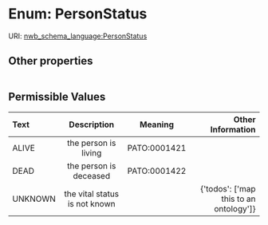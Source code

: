 
# Enum: PersonStatus




URI: [nwb_schema_language:PersonStatus](https://w3id.org/p2p_ld/nwb-schema-language/PersonStatus)


## Other properties

|  |  |  |
| --- | --- | --- |

## Permissible Values

| Text | Description | Meaning | Other Information |
| :--- | :---: | :---: | ---: |
| ALIVE | the person is living | PATO:0001421 |  |
| DEAD | the person is deceased | PATO:0001422 |  |
| UNKNOWN | the vital status is not known |  | {'todos': ['map this to an ontology']} |

